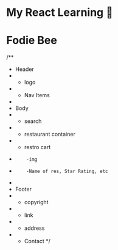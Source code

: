 # My React Learning 🚀

# Fodie Bee

/\*\*

- Header
- - logo
- - Nav Items
-
- Body
- - search
- - restaurant container
- - restro cart
-         -img
-         -Name of res, Star Rating, etc
-
- Footer
- - copyright
- - link
- - address
- - Contact
    \*/
